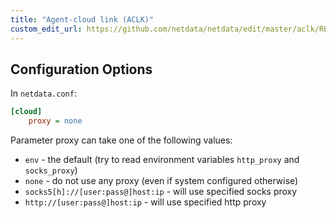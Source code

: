 ```yaml
---
title: "Agent-cloud link (ACLK)"
custom_edit_url: https://github.com/netdata/netdata/edit/master/aclk/README.md
---
```





## Configuration Options

In `netdata.conf`:

```ini
[cloud]
    proxy = none
```

Parameter proxy can take one of the following values:

- `env` - the default (try to read environment variables `http_proxy` and `socks_proxy`)
- `none` - do not use any proxy (even if system configured otherwise)
- `socks5[h]://[user:pass@]host:ip` - will use specified socks proxy
- `http://[user:pass@]host:ip` - will use specified http proxy
